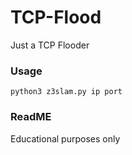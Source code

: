# TCP-Flood
Just a TCP Flooder

### Usage
```
python3 z3slam.py ip port
```

### ReadME
Educational purposes only
